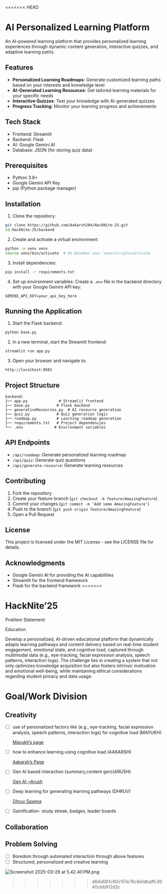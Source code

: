 <<<<<<< HEAD
# AI Personalized Learning Platform

An AI-powered learning platform that provides personalized learning experiences through dynamic content generation, interactive quizzes, and adaptive learning paths.

## Features

- **Personalized Learning Roadmaps**: Generate customized learning paths based on your interests and knowledge level
- **AI-Generated Learning Resources**: Get tailored learning materials for your specific needs
- **Interactive Quizzes**: Test your knowledge with AI-generated quizzes
- **Progress Tracking**: Monitor your learning progress and achievements

## Tech Stack

- Frontend: Streamlit
- Backend: Flask
- AI: Google Gemini AI
- Database: JSON (for storing quiz data)

## Prerequisites

- Python 3.8+
- Google Gemini API Key
- pip (Python package manager)

## Installation

1. Clone the repository:
```bash
git clone https://github.com/Aakarsh204/HackNite-25.git
cd HackNite-25/backend
```

2. Create and activate a virtual environment:
```bash
python -m venv venv
source venv/bin/activate  # On Windows use: venv\Scripts\activate
```

3. Install dependencies:
```bash
pip install -r requirements.txt
```

4. Set up environment variables:
Create a `.env` file in the backend directory with your Google Gemini API key:
```
GEMINI_API_KEY=your_api_key_here
```

## Running the Application

1. Start the Flask backend:
```bash
python base.py
```

2. In a new terminal, start the Streamlit frontend:
```bash
streamlit run app.py
```

3. Open your browser and navigate to:
```
http://localhost:8501
```

## Project Structure

```
backend/
├── app.py              # Streamlit frontend
├── base.py            # Flask backend
├── generativeResources.py  # AI resource generation
├── quiz.py            # Quiz generation logic
├── roadmap.py         # Learning roadmap generation
├── requirements.txt   # Project dependencies
└── .env              # Environment variables
```

## API Endpoints

- `/api/roadmap`: Generate personalized learning roadmap
- `/api/quiz`: Generate quiz questions
- `/api/generate-resource`: Generate learning resources

## Contributing

1. Fork the repository
2. Create your feature branch (`git checkout -b feature/AmazingFeature`)
3. Commit your changes (`git commit -m 'Add some AmazingFeature'`)
4. Push to the branch (`git push origin feature/AmazingFeature`)
5. Open a Pull Request

## License

This project is licensed under the MIT License - see the LICENSE file for details.

## Acknowledgments

- Google Gemini AI for providing the AI capabilities
- Streamlit for the frontend framework
- Flask for the backend framework 
=======
# HackNite’25

Problem Statement:

Education

Develop a personalized, Al-driven educational platform that dynamically adapts learning pathways and content delivery based on real-time student engagement, emotional state, and cognitive load, captured through multimodal data (e.g., eye-tracking, facial expression analysis, speech patterns, interaction logs). The challenge lies in creating a system that not only optimizes knowledge acquisition but also fosters intrinsic motivation and emotional well-being, while maintaining ethical considerations regarding student privacy and data usage.
 

# Goal/Work Division

## Creativity

- [ ]  use of personalized factors like (e.g., eye-tracking, facial expression analysis, speech patterns, interaction logs) for cognitive load (MAYUKH)
    
    [Mayukh’s page](https://www.notion.so/Mayukh-s-page-919a2cc3bce7472fbd0259bbb6d0adbc?pvs=21)
    
- [ ]  how to enhance learning using cognitive load (AAKARSH)
    
    [Aakarsh’s Page](https://www.notion.so/Aakarsh-s-Page-1c5cffea6725805aac13d1aa3e888c26?pvs=21)
    
- [ ]  Gen AI based interaction (summary,content gen)(ARUSH)
    
    [Gen AI ~Arush](https://www.notion.so/Gen-AI-Arush-1c5cffea672580629207ee6134958f4b?pvs=21)
    
- [ ]  Deep learning for generating learning pathways (DHRUV)
    
    [Dhruv Saxena](https://www.notion.so/Dhruv-Saxena-1c5cffea672580708909e83362273932?pvs=21)
    
- [ ]  Gamification- study streak, badges, leader boards

## Collaboration

## Problem Solving

- [ ]  Boredom through automated interaction through above features
- [ ]  Structured, personalized and creative learning

![Screenshot 2025-03-29 at 5.42.40 PM.png](attachment:845b2899-fb86-4c88-88f1-8edf046324d0:59ecdc4b-d94b-490b-a822-70bbb800bd42.png)
>>>>>>> d64d061c90c151e76c8e1dbaffc3040cbb912d2c
